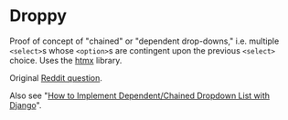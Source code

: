 # Droppy

Proof of concept of "chained" or "dependent drop-downs," i.e. multiple `<select>`s whose `<option>`s are contingent upon the previous `<select>` choice. Uses the [htmx](https://htmx.org/) library.

Original [Reddit question](https://www.reddit.com/r/django/comments/15hm8rk/dependent_dropdown_with_django_forms_what_to_use/).

Also see "[How to Implement Dependent/Chained Dropdown List with Django](https://simpleisbetterthancomplex.com/tutorial/2018/01/29/how-to-implement-dependent-or-chained-dropdown-list-with-django.html)".